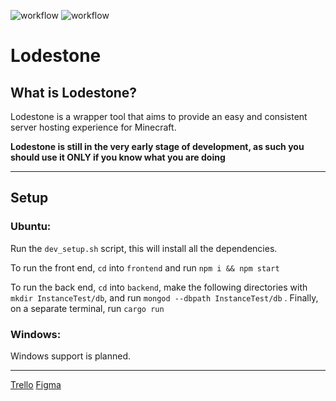 ![workflow](https://github.com/CheatCod/Lodestone/actions/workflows/rust.yml/badge.svg)
![workflow](https://github.com/CheatCod/Lodestone/actions/workflows/node.js.yml/badge.svg)

# Lodestone

## What is Lodestone?
Lodestone is a wrapper tool that aims to provide an easy and consistent server hosting experience for Minecraft.

**Lodestone is still in the very early stage of development, as such you should use it ONLY if you know what you are doing**

---

## Setup
### Ubuntu:

Run the ```dev_setup.sh``` script, this will install all the dependencies.

To run the front end, `cd` into `frontend` and run `npm i && npm start`

To run the back end, `cd` into `backend`, make the following directories with `mkdir InstanceTest/db`, and run `mongod --dbpath InstanceTest/db` . Finally, on a separate terminal, run `cargo run`

### Windows:
Windows support is planned.

---

[Trello](https://trello.com/b/sCaSEPyU/lodestone)
[Figma](https://www.figma.com/file/gM7KUynANg4JkGF3QBsYJ9/Lodestone?node-id=166%3A1621)
